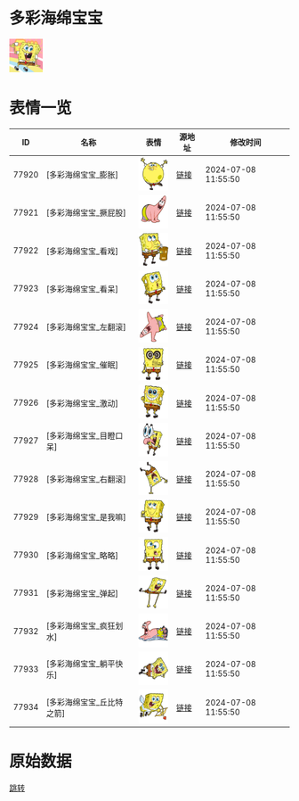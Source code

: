 # 多彩海绵宝宝

<img src="./cover.png" height="60" alt="cover" />

# 表情一览

|ID|名称|表情|源地址|修改时间|
|----|----|----|----|----|
|77920|[多彩海绵宝宝_膨胀]|<img src="./pic/077920_%5B多彩海绵宝宝_膨胀%5D.png" height="60" alt="膨胀"/>|[链接](https://i0.hdslb.com/bfs/garb/4a8079143dd3411101d328f1c3e691888bc56614.png)|2024-07-08 11:55:50|
|77921|[多彩海绵宝宝_撅屁股]|<img src="./pic/077921_%5B多彩海绵宝宝_撅屁股%5D.png" height="60" alt="撅屁股"/>|[链接](https://i0.hdslb.com/bfs/garb/6ab615554194e38bf7499346c5af1735c8073b8d.png)|2024-07-08 11:55:50|
|77922|[多彩海绵宝宝_看戏]|<img src="./pic/077922_%5B多彩海绵宝宝_看戏%5D.png" height="60" alt="看戏"/>|[链接](https://i0.hdslb.com/bfs/garb/0fbaa4bd2282f3d15ad421a4dac3de5249457ba0.png)|2024-07-08 11:55:50|
|77923|[多彩海绵宝宝_看呆]|<img src="./pic/077923_%5B多彩海绵宝宝_看呆%5D.png" height="60" alt="看呆"/>|[链接](https://i0.hdslb.com/bfs/garb/65b20dd1fc26975b41a2dc0c33390355879f828f.png)|2024-07-08 11:55:50|
|77924|[多彩海绵宝宝_左翻滚]|<img src="./pic/077924_%5B多彩海绵宝宝_左翻滚%5D.png" height="60" alt="左翻滚"/>|[链接](https://i0.hdslb.com/bfs/garb/34f9bd58af77b4bd03021f15c621e314b2d77e36.png)|2024-07-08 11:55:50|
|77925|[多彩海绵宝宝_催眠]|<img src="./pic/077925_%5B多彩海绵宝宝_催眠%5D.png" height="60" alt="催眠"/>|[链接](https://i0.hdslb.com/bfs/garb/219ba7536e036f1a7356ecad1c744167bee8731f.png)|2024-07-08 11:55:50|
|77926|[多彩海绵宝宝_激动]|<img src="./pic/077926_%5B多彩海绵宝宝_激动%5D.png" height="60" alt="激动"/>|[链接](https://i0.hdslb.com/bfs/garb/2a568613fc5b1a5b5f1a73203f650fdc409506d6.png)|2024-07-08 11:55:50|
|77927|[多彩海绵宝宝_目瞪口呆]|<img src="./pic/077927_%5B多彩海绵宝宝_目瞪口呆%5D.png" height="60" alt="目瞪口呆"/>|[链接](https://i0.hdslb.com/bfs/garb/6d1903b1d0b5b86037e83e15dc7a1fa218ea1eb1.png)|2024-07-08 11:55:50|
|77928|[多彩海绵宝宝_右翻滚]|<img src="./pic/077928_%5B多彩海绵宝宝_右翻滚%5D.png" height="60" alt="右翻滚"/>|[链接](https://i0.hdslb.com/bfs/garb/296584c1af263a0d2c1c9ac88d44ce1645c062ba.png)|2024-07-08 11:55:50|
|77929|[多彩海绵宝宝_是我嘛]|<img src="./pic/077929_%5B多彩海绵宝宝_是我嘛%5D.png" height="60" alt="是我嘛"/>|[链接](https://i0.hdslb.com/bfs/garb/609bebaa405d0444f823916c0e7ed2059fb9d7fb.png)|2024-07-08 11:55:50|
|77930|[多彩海绵宝宝_略略]|<img src="./pic/077930_%5B多彩海绵宝宝_略略%5D.png" height="60" alt="略略"/>|[链接](https://i0.hdslb.com/bfs/garb/43a81795cdf80693345ec8abf2c344c27aad6e88.png)|2024-07-08 11:55:50|
|77931|[多彩海绵宝宝_弹起]|<img src="./pic/077931_%5B多彩海绵宝宝_弹起%5D.png" height="60" alt="弹起"/>|[链接](https://i0.hdslb.com/bfs/garb/081b1368957b28405bab5bcc2b8b6eae43fa55d1.png)|2024-07-08 11:55:50|
|77932|[多彩海绵宝宝_疯狂划水]|<img src="./pic/077932_%5B多彩海绵宝宝_疯狂划水%5D.png" height="60" alt="疯狂划水"/>|[链接](https://i0.hdslb.com/bfs/garb/930e3cef0841ddeecfac0d73d9619809a2415c16.png)|2024-07-08 11:55:50|
|77933|[多彩海绵宝宝_躺平快乐]|<img src="./pic/077933_%5B多彩海绵宝宝_躺平快乐%5D.png" height="60" alt="躺平快乐"/>|[链接](https://i0.hdslb.com/bfs/garb/86465867ce442ec79ec9abd78b9b31ab69276767.png)|2024-07-08 11:55:50|
|77934|[多彩海绵宝宝_丘比特之箭]|<img src="./pic/077934_%5B多彩海绵宝宝_丘比特之箭%5D.png" height="60" alt="丘比特之箭"/>|[链接](https://i0.hdslb.com/bfs/garb/dd68d5e2d41b587f87cc5e9feb9c03796bc4b92e.png)|2024-07-08 11:55:50|

# 原始数据

[跳转](./raw.json)

